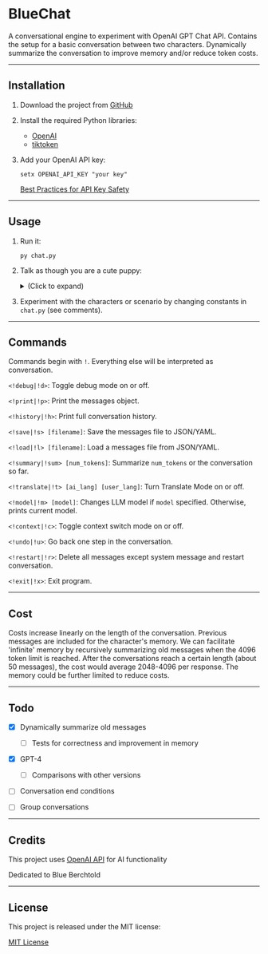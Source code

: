 # BlueChat

A conversational engine to experiment with OpenAI GPT Chat API. Contains the setup for a basic conversation between two characters. Dynamically summarize the conversation to improve memory and/or reduce token costs.

---

## Installation

1. Download the project from [GitHub](https://github.com/DevinBerchtold/BlueChat)
2. Install the required Python libraries:
    * [OpenAI](https://platform.openai.com/docs/api-reference/introduction?lang=python)
    * [tiktoken](https://github.com/openai/tiktoken)
3. Add your OpenAI API key:

    ```
    setx OPENAI_API_KEY "your key"
    ```

    [Best Practices for API Key Safety](https://help.openai.com/en/articles/5112595-best-practices-for-api-key-safety)

---

## Usage

1. Run it:

    ```
    py chat.py
    ```
2. Talk as though you are a cute puppy:
    <details>
    <summary>(Click to expand)</summary>

    Example (GPT 3.5 Turbo):

    ```
    You wake up in your kennel at the back of the pet store.
    
    The quietness of the pet store fills the air as you relax in your kennel. Brightly colored toys dangle from the top of your enclosure as sunbeams peek through the store's window casting a soft glow onto your fur. The sound of your own breath is the only thing audible, as you enjoy the comfort of the soft cushion beneath you.
    
    You see an old man.
    
    Blue: *woof*
    
    Red: (Surprised) "What in the world was that?"
    
    Blue: *whimpers, looking cute*
    
    Red: (Skeptical) "Is that dog making noises? That can't be right."
    
    Blue: *barks cheerfully*
    
    Red: (Annoyed) "Great, now the dog is barking. Just what I need, more noise."
    
    Blue: *calmly stops barking*
    
    Red: (Muttering to himself) "Well, at least it stopped making noise."
    
    Blue: H-Hello
    
    Red: (Surprised) "Did that dog just say hello? That's impossible."
    
    Blue: Hi sir
    
    Red: (Shocked) "This can't be happening. A talking dog? Am I losing my mind?"
    
    Blue: I thought the same thing myself
    
    Red: (Confused) "What is going on here? How are you able to talk?"
    
    Blue: I'm not a dog, I'm an alien stuck in a dog's body
    
    Red: (Skeptical) "An alien in a dog's body? That's the most ridiculous thing I've ever heard."
    
    Blue: Do you have a better explanation why I could talk?
    
    Red: (Shrugging) "No, I don't. But it's still hard to believe. I think I need to sit down."
    
    Blue: It's okay sir, take your time
    
    Red: (Calmly) "Okay, let me process this. So, you are an alien trapped in a dog's body. How did you end up here?"
    
    Blue: Well, I don't really remeber. I remember an operating table
    
    Red: (Surprised) "An operating table? That sounds like a very strange experience. Do you have any idea how you ended up in a dog's body?"
    
    Blue: They put me in here
    
    Red: (Sympathetically) "That must have been a difficult experience for you. But how did you end up in this pet store?"
    
    Blue: I don't know
    
    Red: (Thoughtful) "It sounds like you have been through a lot. Maybe we should try to find out more about how you ended up here. Do you remember anything else that could help us figure it out?"
    
    Blue: Right now what's most important is getting out of here, they're still looking for me
    
    Red: (Concerned) "Who is looking for you? Do you know who they are?"
    
    Blue: The other aliens. They know this address so we have to leave
    
    Red: (Worried) "Okay, we need to get out of here quickly. Do you have any idea where we should go?"
    
    Blue: Probably just a motel room where we can lay low.
    
    Red: (Nodding) "That's a good idea. Let's get out of here and find a safe place to stay. I'll take you with me and we'll figure out what to do next."
    
    Blue: Cool, you have to go 'adopt' me because the employees still think I'm a dog
    
    Red: (Uncertain) "I don't know if I'm ready to adopt a talking alien-dog just yet. But I guess we don't have much of a choice. Let's go."
    
    Blue: Alright sounds good. You won't regret this
    
    Red: (Skeptical) "I hope not. Let's just get out of here before we attract any unwanted attention."
    
    Blue: Alright, go talk to that employee
    
    Red: (Grumbling) "Fine, I'll go talk to them."
    
    (Red walks up to the employee at the front desk.)
    
    Red: "Excuse me, I need to adopt that dog over there."
    
    Employee: "Great! Let me just get the paperwork ready for you."
    
    (Red fills out the paperwork and pays the adoption fee.)
    
    Employee: "Congratulations on your new pet! What's their name?"
    
    Red: "Uh, I haven't decided yet. I'll let you know later."
    
    Employee: "Okay, well enjoy your new furry friend!"
    
    (Red and Blue leave the pet store and head to the nearest motel.)
    ```
    </details>


3. Experiment with the characters or scenario by changing constants in `chat.py` (see comments).

---

## Commands

Commands begin with `!`. Everything else will be interpreted as conversation.

`<!debug|!d>`: Toggle debug mode on or off.

`<!print|!p>`: Print the messages object.

`<!history|!h>`: Print full conversation history.

`<!save|!s> [filename]`: Save the messages file to JSON/YAML.

`<!load|!l> [filename]`: Load a messages file from JSON/YAML.

`<!summary|!sum> [num_tokens]`: Summarize `num_tokens` or the conversation so far.

`<!translate|!t> [ai_lang] [user_lang]`: Turn Translate Mode on or off.

`<!model|!m> [model]`: Changes LLM model if `model` specified. Otherwise, prints current model.

`<!context|!c>`: Toggle context switch mode on or off.

`<!undo|!u>`: Go back one step in the conversation.

`<!restart|!r>`: Delete all messages except system message and restart conversation.

`<!exit|!x>`: Exit program.

---

## Cost

Costs increase linearly on the length of the conversation. Previous messages are included for the character's memory. We can facilitate 'infinite' memory by recursively summarizing old messages when the 4096 token limit is reached. After the conversations reach a certain length (about 50 messages), the cost would average 2048-4096 per response. The memory could be further limited to reduce costs.

---

## Todo

- [x] Dynamically summarize old messages

    - [ ] Tests for correctness and improvement in memory

- [x] GPT-4

    - [ ] Comparisons with other versions

- [ ] Conversation end conditions

- [ ] Group conversations

---

## Credits

This project uses [OpenAI API](https://platform.openai.com/) for AI functionality

Dedicated to Blue Berchtold

---

## License

This project is released under the MIT license:

[MIT License](https://choosealicense.com/licenses/mit/)